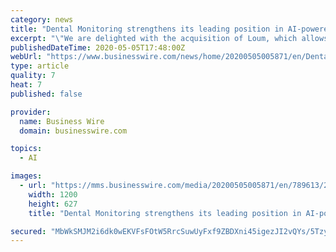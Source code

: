 ```yaml
---
category: news
title: "Dental Monitoring strengthens its leading position in AI-powered tele dentistry by acquiring Loum, a European health tech start-up"
excerpt: "\"We are delighted with the acquisition of Loum, which allows us to integrate complementary skills into our teams and meet the expectations of patients and their doctors worldwide. We are coordinating a robust solution and collaborating with a team of skilled colleagues who will enhance our AI-powered platform with new strategies and an innovative approach."
publishedDateTime: 2020-05-05T17:48:00Z
webUrl: "https://www.businesswire.com/news/home/20200505005871/en/Dental-Monitoring-strengthens-leading-position-AI-powered-tele"
type: article
quality: 7
heat: 7
published: false

provider:
  name: Business Wire
  domain: businesswire.com

topics:
  - AI

images:
  - url: "https://mms.businesswire.com/media/20200505005871/en/789613/23/DM_acquires_Loum_02.jpg"
    width: 1200
    height: 627
    title: "Dental Monitoring strengthens its leading position in AI-powered tele dentistry by acquiring Loum, a European health tech start-up"

secured: "MbWkSMJM2i6dk0wEKVFsFOtW5RrcSuwUyFxf9ZBDXni45igezJI2vQYs/5TzyuIRWbIPIl9l/QH4t4umKvhV3O00Nncklw6HwH/WsrQa/5WnM5jwn5enHw8X9xHG7B+CeUEDXsdlfVRQpa0bCiTy302zIu9v9IosfbS102PyqPdVysaQsPGK2Oh0UYw080O5FK4eMM+JQvdiwlHtOY9wCSnJoCuRByUJS2+DO6H9rny7X1SZXX6rI2G5AL+X987Pp+mQ2quGaZz/uQnKTkMo7CcRiCoR/tHeJtI7jJc7S3TTypsgN5jQJraVNiiAea1I;UVPfXgpthwDwZq7v+WLI7Q=="
---
```


